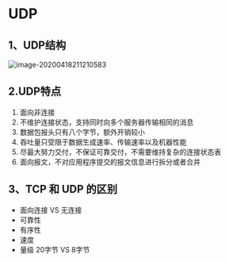 # UDP

## 1、UDP结构

![image-20200418211210583](C:%5CUsers%5C888%5CAppData%5CRoaming%5CTypora%5Ctypora-user-images%5Cimage-20200418211210583.png)

## 2.UDP特点

1. 面向非连接
2. 不维护连接状态，支持同时向多个服务器传输相同的消息
3. 数据包报头只有八个字节，额外开销较小
4. 吞吐量只受限于数据生成速率、传输速率以及机器性能
5. 尽最大努力交付，不保证可靠交付，不需要维持复杂的连接状态表
6. 面向报文，不对应用程序提交的报文信息进行拆分或者合并

## 3、TCP 和 UDP 的区别

- 面向连接 VS 无连接
- 可靠性
- 有序性
- 速度
- 量级 20字节 VS 8字节